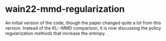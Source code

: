 # wain22-mmd-regularization

An initial version of the code, though the paper changed quite a lot from this version.
Instead of the KL--MMD comparison, it is now discussing the policy regularization methods that increase the entropy.
